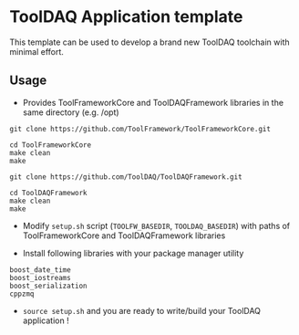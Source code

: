 
# ToolDAQ Application template

This template can be used to develop a brand new ToolDAQ toolchain with minimal effort.

## Usage

- Provides ToolFrameworkCore and ToolDAQFramework libraries in the same directory (e.g. /opt)

```
git clone https://github.com/ToolFramework/ToolFrameworkCore.git

cd ToolFrameworkCore
make clean
make
```

```
git clone https://github.com/ToolDAQ/ToolDAQFramework.git

cd ToolDAQFramework
make clean
make
```

- Modify `setup.sh` script (`TOOLFW_BASEDIR`, `TOOLDAQ_BASEDIR`) with paths of ToolFrameworkCore and ToolDAQFramework libraries

- Install following libraries with your package manager utility

```
boost_date_time
boost_iostreams
boost_serialization
cppzmq
```

- `source setup.sh` and you are ready to write/build your ToolDAQ application !

